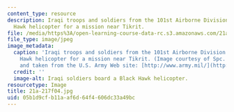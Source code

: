 ```yaml
---
content_type: resource
description: Iraqi troops and soldiers from the 101st Airborne Division board a Black
  Hawk helicopter for a mission near Tikrit.
file: /media/https%3A/open-learning-course-data-rc.s3.amazonaws.com/21a-217-anthropology-of-war-and-peace-fall-2004/05b1d9cfb11aaf6d64f4606dc33a49bc_21a-217f04.jpg
file_type: image/jpeg
image_metadata:
  caption: 'Iraqi troops and soldiers from the 101st Airborne Division board a Black
    Hawk helicopter for a mission near Tikrit. (Image courtesy of Spc. Teddy Wade
    and taken from the U.S. Army Web site: [http://www.army.mil/](http://www.army.mil/).)'
  credit: ''
  image-alt: Iraqi soldiers board a Black Hawk helicopter.
resourcetype: Image
title: 21a-217f04.jpg
uid: 05b1d9cf-b11a-af6d-64f4-606dc33a49bc
---
```

